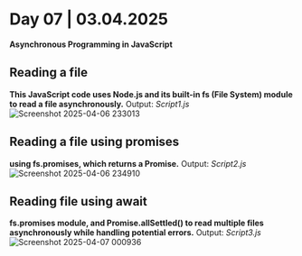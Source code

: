 # Day 07 | 03.04.2025
**Asynchronous Programming in JavaScript**
## Reading a file
**This JavaScript code uses Node.js and its built-in fs (File System) module to read a file asynchronously.**
Output: *Script1.js*
![Screenshot 2025-04-06 233013](https://github.com/user-attachments/assets/92e9eccb-e224-4f75-a510-c7112547868e)

## Reading a file using promises
**using fs.promises, which returns a Promise.**
Output: *Script2.js*
![Screenshot 2025-04-06 234910](https://github.com/user-attachments/assets/46e8f057-e610-4679-93d1-c195e23dec9e)

## Reading file using await 
**fs.promises module, and Promise.allSettled() to read multiple files asynchronously while handling potential errors.**
Output: *Script3.js*
![Screenshot 2025-04-07 000936](https://github.com/user-attachments/assets/b9648d33-a778-4b57-887d-73f4c3b2031b)

